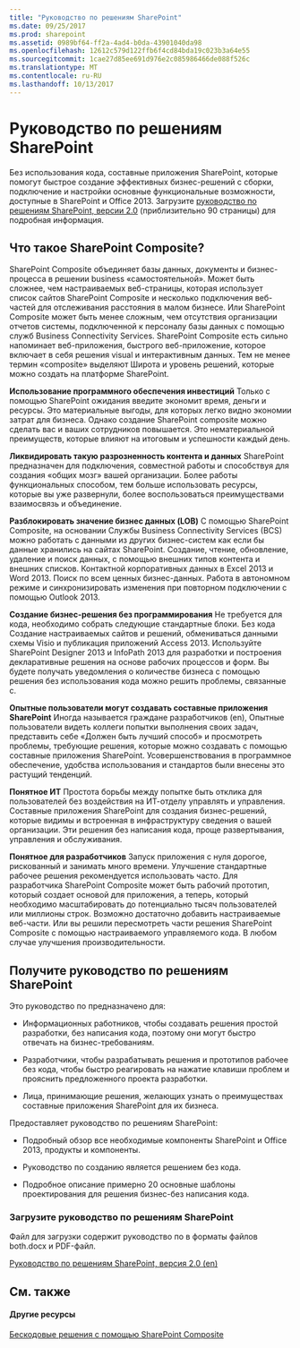 ```yaml
---
title: "Руководство по решениям SharePoint"
ms.date: 09/25/2017
ms.prod: sharepoint
ms.assetid: 0989bf64-ff2a-4ad4-b0da-43901040da98
ms.openlocfilehash: 12612c579d122ffb6f4cd84bda19c023b3a64e55
ms.sourcegitcommit: 1cae27d85ee691d976e2c085986466de088f526c
ms.translationtype: MT
ms.contentlocale: ru-RU
ms.lasthandoff: 10/13/2017
---
```

# <a name="sharepoint-composites-handbook"></a>Руководство по решениям SharePoint
Без использования кода, составные приложения SharePoint, которые помогут быстрое создание эффективных бизнес-решений с сборки, подключение и настройки основные функциональные возможности, доступные в SharePoint и Office 2013. Загрузите [руководство по решениям SharePoint, версии 2.0](http://www.microsoft.com/en-us/download/details.aspx?id=36055) (приблизительно 90 страницы) для подробная информация.
## <a name="what-is-a-sharepoint-composite"></a>Что такое SharePoint Composite?

SharePoint Composite объединяет базы данных, документы и бизнес-процесса в решении business «самостоятельной». Может быть сложнее, чем настраиваемых веб-страницы, которая использует список сайтов SharePoint Composite и несколько подключения веб-частей для отслеживания расстояния в малом бизнесе. Или SharePoint Composite может быть менее сложным, чем отсутствия организации отчетов системы, подключенной к персоналу базы данных с помощью служб Business Connectivity Services. SharePoint Composite есть сильно напоминает веб-приложения, быстрого веб-приложение, которое включает в себя решения visual и интерактивным данных. Тем не менее термин «composite» выделяют Широта и уровень решений, которые можно создать на платформе SharePoint.
  
    
    
 **Использование программного обеспечения инвестиций** Только с помощью SharePoint ожидания введите экономит время, деньги и ресурсы. Это материальные выгоды, для которых легко видно экономии затрат для бизнеса. Однако создание SharePoint composite можно сделать вас и ваших сотрудников повышается. Это нематериальной преимуществ, которые влияют на итоговым и успешности каждый день.
  
    
    
 **Ликвидировать такую разрозненность контента и данных** SharePoint предназначен для подключения, совместной работы и способствуя для создания «общих мозг» вашей организации. Более работы функциональных способом, тем больше использовать ресурсы, которые вы уже развернули, более воспользоваться преимуществами взаимосвязь и объединение.
  
    
    
 **Разблокировать значение бизнес данных (LOB)** С помощью SharePoint Composite, на основании Службы Business Connectivity Services (BCS) можно работать с данными из других бизнес-систем как если бы данные хранились на сайтах SharePoint. Создание, чтение, обновление, удаление и поиск данных, с помощью внешних типов контента и внешних списков. Контактной корпоративных данных в Excel 2013 и Word 2013. Поиск по всем ценных бизнес-данных. Работа в автономном режиме и синхронизировать изменения при повторном подключении с помощью Outlook 2013.
  
    
    
 **Создание бизнес-решения без программирования** Не требуется для кода, необходимо собрать следующие стандартные блоки. Без кода Создание настраиваемых сайтов и решений, обмениваться данными схемы Visio и публикация приложений Access 2013. Используйте SharePoint Designer 2013 и InfoPath 2013 для разработки и построения декларативные решения на основе рабочих процессов и форм. Вы будете получать уведомления о количестве бизнеса с помощью решения без использования кода можно решить проблемы, связанные с.
  
    
    
 **Опытные пользователи могут создавать составные приложения SharePoint** Иногда называется граждане разработчиков (en), Опытные пользователи видеть коллеги попытки выполнения своих задач, представить себе «Должен быть лучший способ» и просмотреть проблемы, требующие решения, которые можно создавать с помощью составные приложения SharePoint. Усовершенствования в программное обеспечение, удобства использования и стандартов были внесены это растущий тенденций.
  
    
    
 **Понятное ИТ** Простота борьбы между попытке быть отклика для пользователей без воздействия на ИТ-отделу управлять и управления. Составные приложения SharePoint для создания бизнес-решений, которые видимы и встроенная в инфраструктуру сведения о вашей организации. Эти решения без написания кода, проще развертывания, управления и обслуживания.
  
    
    
 **Понятное для разработчиков** Запуск приложения с нуля дорогое, рискованный и занимать много времени. Улучшение стандартные рабочее решения рекомендуется использовать часто. Для разработчика SharePoint Composite может быть рабочий прототип, который создает основой для приложения, а теперь, который необходимо масштабировать до потенциально тысяч пользователей или миллионы строк. Возможно достаточно добавить настраиваемые веб-части. Или вы решили пересмотреть части решения SharePoint Composite с помощью настраиваемого управляемого кода. В любом случае улучшения производительности.
  
    
    

## <a name="get-the-sharepoint-composites-handbook"></a>Получите руководство по решениям SharePoint

Это руководство по предназначено для:
  
    
    

- Информационных работников, чтобы создавать решения простой разработки, без написания кода, поэтому они могут быстро отвечать на бизнес-требованиям.
    
  
- Разработчики, чтобы разрабатывать решения и прототипов рабочее без кода, чтобы быстро реагировать на нажатие клавиши проблем и прояснить предложенного проекта разработки.
    
  
- Лица, принимающие решения, желающих узнать о преимуществах составные приложения SharePoint для их бизнеса.
    
  
Предоставляет руководство по решениям SharePoint:
  
    
    

- Подробный обзор все необходимые компоненты SharePoint и Office 2013, продукты и компоненты.
    
  
- Руководство по созданию является решением без кода.
    
  
- Подробное описание примерно 20 основные шаблоны проектирования для решения бизнес-без написания кода.
    
  

### <a name="download-the-sharepoint-composites-handbook"></a>Загрузите руководство по решениям SharePoint

Файл для загрузки содержит руководство по в форматы файлов both.docx и PDF-файл.
  
    
    
 [Руководство по решениям SharePoint, версия 2.0 (en)](http://www.microsoft.com/en-us/download/details.aspx?id=36055)
  
    
    

## <a name="see-also"></a>См. также


#### <a name="other-resources"></a>Другие ресурсы


  
    
    
 [Бескодовые решения с помощью SharePoint Composite](http://msdn.microsoft.com/en-us/sharepoint/fp161345)
